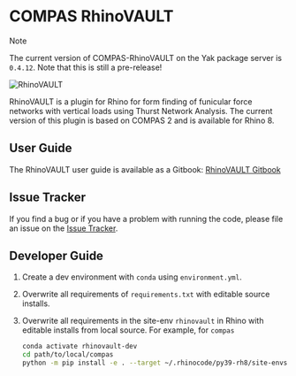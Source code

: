 # COMPAS RhinoVAULT

> [!NOTE]
> The current version of COMPAS-RhinoVAULT on the Yak package server is `0.4.12`.
> Note that this is still a pre-release!

![RhinoVAULT](compas-RV.jpg)

RhinoVAULT is a plugin for Rhino for form finding of funicular force networks with vertical loads using Thurst Network Analysis. The current version of this plugin is based on COMPAS 2 and is available for Rhino 8.

## User Guide

The RhinoVAULT user guide is available as a Gitbook: [RhinoVAULT Gitbook](https://blockresearchgroup.gitbook.io/compas-rv)

## Issue Tracker

If you find a bug or if you have a problem with running the code, please file an issue on the [Issue Tracker](https://github.com/blockresearchgroup/compas-RV/issues).

## Developer Guide

1. Create a dev environment with `conda` using `environment.yml`.

2. Overwrite all requirements of `requirements.txt` with editable source installs.

3. Overwrite all requirements in the site-env `rhinovault` in Rhino with editable installs from local source.
   For example, for `compas`

    ```bash
    conda activate rhinovault-dev
    cd path/to/local/compas
    python -m pip install -e . --target ~/.rhinocode/py39-rh8/site-envs/rhinovault-828OGCEY
    ```
